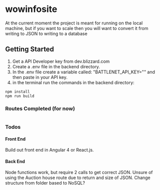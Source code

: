 # wowinfosite

At the current moment the project is meant for running on the local machine, but if you want to scale then you will want to convert it from writing to JSON to writing to a database

## Getting Started
1. Get a API Developer key from dev.blizzard.com
2. Create a .env file in the backend directory.
3. In the .env file create a variable called: "BATTLENET_API_KEY="" and then paste in your API key.
4. in the terminal run the commands in the backend directory:

```
npm install
npm run build
```


### Routes Completed (for now)
```

```
### Todos
#### Front End
Build out front end in Angular 4 or React.js.

#### Back End

Node functions work, but require 2 calls to get correct JSON.
Unsure of using the Auction house route due to return and size of JSON.
Change structure from folder based to NoSQL?
